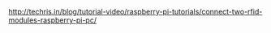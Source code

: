 http://techris.in/blog/tutorial-video/raspberry-pi-tutorials/connect-two-rfid-modules-raspberry-pi-pc/
